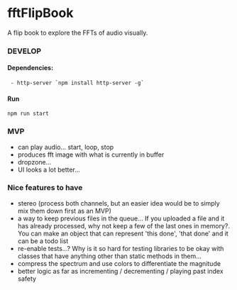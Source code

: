 # fftFlipBook
A flip book to explore the FFTs of audio visually.

### DEVELOP

#### Dependencies:
     - http-server `npm install http-server -g`

#### Run
`npm run start`

### MVP
 - can play audio... start, loop, stop
 - produces fft image with what is currently in buffer
 - dropzone...
 - UI looks a lot better...

### Nice features to have
 - stereo (process both channels, but an easier idea would be to simply mix them down first as an MVP)
 - a way to keep previous files in the queue... If you uploaded a file and it has already processed,
    why not keep a few of the last ones in memory?. You can make an object that can represent 'this done', 'that done' and it can be a todo list
 - re-enable tests...? Why is it so hard for testing libraries to be okay with classes that have anything other than static methods in them...
 - compress the spectrum and use colors to differentiate the magnitude
 - better logic as far as incrementing / decrementing / playing past index safety
